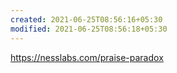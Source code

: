 ```yaml
---
created: 2021-06-25T08:56:16+05:30
modified: 2021-06-25T08:56:18+05:30
---
```


https://nesslabs.com/praise-paradox
